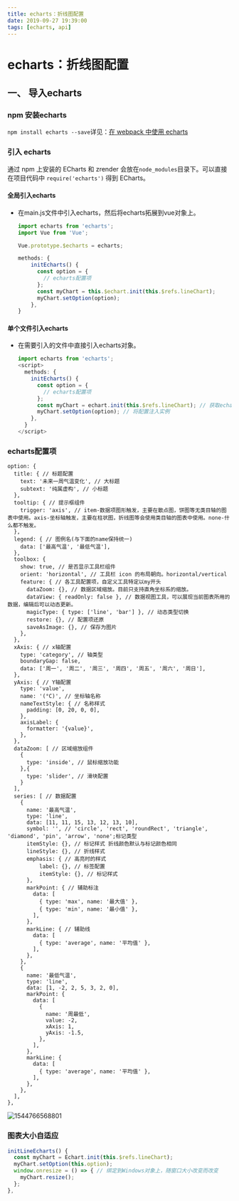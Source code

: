 ```yaml
---
title: echarts：折线图配置
date: 2019-09-27 19:39:00
tags: [echarts, api]
---
```


# echarts：折线图配置

## 一、 导入echarts

### npm 安装echarts

`npm install echarts --save`详见：[在 webpack 中使用 echarts](http://echarts.baidu.com/tutorial.html#%E5%9C%A8%20webpack%20%E4%B8%AD%E4%BD%BF%E7%94%A8%20ECharts)

<!-- more -->

### 引入 echarts

通过 npm 上安装的 ECharts 和 zrender 会放在`node_modules`目录下。可以直接在项目代码中 `require('echarts')` 得到 ECharts。

#### 全局引入echarts

* 在main.js文件中引入echarts，然后将echarts拓展到vue对象上。

  ~~~javascript
  import echarts from 'echarts';
  import Vue from 'Vue';
  
  Vue.prototype.$echarts = echarts;
  ~~~

  ~~~javascript
  methods: {
      initEcharts() {
        const option = {
          // echarts配置项
        };
        const myChart = this.$echart.init(this.$refs.lineChart);
        myChart.setOption(option);
      },
  }
  ~~~

#### 单个文件引入echarts

* 在需要引入的文件中直接引入echarts对象。

  ~~~ javascript
  import echarts from 'echarts';
  <script>
    methods: {
      initEcharts() {
        const option = {
          // echarts配置项
        };
        const myChart = echart.init(this.$refs.lineChart); // 获取echart实例
        myChart.setOption(option); // 将配置注入实例
      },
    }
  </script>
  ~~~

### echarts配置项

~~~
option: {
  title: { // 标题配置
    text: '未来一周气温变化', // 大标题
    subtext: '纯属虚构', // 小标题
  },
  tooltip: { // 提示框组件
    trigger: 'axis', // item-数据项图形触发，主要在散点图，饼图等无类目轴的图表中使用。axis-坐标轴触发，主要在柱状图，折线图等会使用类目轴的图表中使用。none-什么都不触发。
  },
  legend: { // 图例名(与下面的name保持统一)
    data: ['最高气温', '最低气温'],
  },
  toolbox: {
    show: true, // 是否显示工具栏组件
    orient: 'horizontal', // 工具栏 icon 的布局朝向。horizontal/vertical
    feature: { // 各工具配置项，自定义工具特定以my开头
      dataZoom: {}, // 数据区域缩放。目前只支持直角坐标系的缩放。
      dataView: { readOnly: false }, // 数据视图工具，可以展现当前图表所用的数据，编辑后可以动态更新。
      magicType: { type: ['line', 'bar'] }, // 动态类型切换 
      restore: {}, // 配置项还原
      saveAsImage: {}, // 保存为图片
    },
  },
  xAxis: { // x轴配置
    type: 'category', // 轴类型
    boundaryGap: false, 
    data: ['周一', '周二', '周三', '周四', '周五', '周六', '周日'],
  },
  yAxis: { // Y轴配置
    type: 'value',
    name: '(°C)', // 坐标轴名称
    nameTextStyle: { // 名称样式
      padding: [0, 20, 0, 0],
    },
    axisLabel: {
      formatter: '{value}',
    },
  },
  dataZoom: [ // 区域缩放组件
    {
	  type: 'inside', // 鼠标缩放功能
    },{
	  type: 'slider', // 滑块配置
    }
  ],
  series: [ // 数据配置
    {
      name: '最高气温',
      type: 'line',
      data: [11, 11, 15, 13, 12, 13, 10],
      symbol: '', // 'circle', 'rect', 'roundRect', 'triangle', 'diamond', 'pin', 'arrow', 'none';标记类型
      itemStyle: {}, // 标记样式 折线颜色默认与标记颜色相同
      lineStyle: {}, // 折线样式
      emphasis: { // 高亮时的样式
          label: {}, // 标签配置
          itemStyle: {}, // 标记样式
      },
      markPoint: { // 辅助标注
        data: [
          { type: 'max', name: '最大值' },
          { type: 'min', name: '最小值' },
        ],
      },
      markLine: { // 辅助线
        data: [
          { type: 'average', name: '平均值' },
        ],
      },
    },
    {
      name: '最低气温',
      type: 'line',
      data: [1, -2, 2, 5, 3, 2, 0],
      markPoint: {
        data: [
          {
            name: '周最低',
            value: -2,
            xAxis: 1,
            yAxis: -1.5,
          },
        ],
      },
      markLine: {
        data: [
          { type: 'average', name: '平均值' },
        ],
      },
    },
  ],
},
~~~

![1544766568801](C:\Users\my\AppData\Roaming\Typora\typora-user-images\1544766568801.png)

### 图表大小自适应

```javascript
initLineEcharts() {
  const myChart = Echart.init(this.$refs.lineChart);
  myChart.setOption(this.option);
  window.onresize = () => { // 绑定到Windows对象上，随窗口大小改变而改变
    myChart.resize();
  };
},
```

